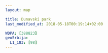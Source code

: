 ```yaml
---
layout: map

title: Dunavski park
last_modified_at: 2018-05-18T00:19:14+02:00

WDPA: [388823]
geoSrbija:
  L1_183: [98]
---
```

